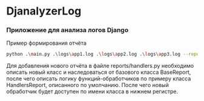 # DjanalyzerLog
### Приложение для анализа логов Django

Пример формирования отчёта
```bash
python .\main.py .\logs\app1.log .\logs\app2.log .\logs\app3.log --report handlers
```

Для добавления нового отчёта в файле reports/handlers.py необходимо описать новый
класс и наследоваться от базового класса BaseReport, после чего описать логику 
функций-обработчиков по примеру класса HandlersReport, описанного по умолчанию. 
После чего новый обработчик будет доступен по имени класса 
в нижнем регистре.
